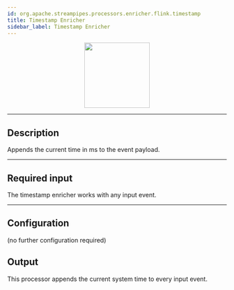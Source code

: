 ```yaml
---
id: org.apache.streampipes.processors.enricher.flink.timestamp
title: Timestamp Enricher
sidebar_label: Timestamp Enricher
---
```


<!--
  ~ Licensed to the Apache Software Foundation (ASF) under one or more
  ~ contributor license agreements.  See the NOTICE file distributed with
  ~ this work for additional information regarding copyright ownership.
  ~ The ASF licenses this file to You under the Apache License, Version 2.0
  ~ (the "License"); you may not use this file except in compliance with
  ~ the License.  You may obtain a copy of the License at
  ~
  ~    http://www.apache.org/licenses/LICENSE-2.0
  ~
  ~ Unless required by applicable law or agreed to in writing, software
  ~ distributed under the License is distributed on an "AS IS" BASIS,
  ~ WITHOUT WARRANTIES OR CONDITIONS OF ANY KIND, either express or implied.
  ~ See the License for the specific language governing permissions and
  ~ limitations under the License.
  ~
  -->



<p align="center"> 
    <img src="/docs/img/pipeline-elements/org.apache.streampipes.processors.enricher.flink.timestamp/icon.png" width="150px;" class="pe-image-documentation"/>
</p>

***

## Description
Appends the current time in ms to the event payload.

***

## Required input
The timestamp enricher works with any input event.

***

## Configuration

(no further configuration required)

## Output
This processor appends the current system time to every input event.

